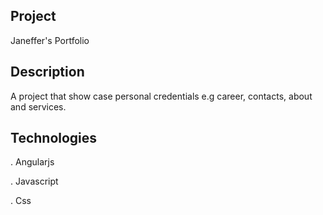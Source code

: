 ## Project
Janeffer's  Portfolio

## Description
A project that show case personal credentials e.g career, contacts, about and services.

## Technologies
  . Angularjs
  
  . Javascript
  
  . Css


